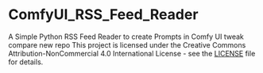 # ComfyUI_RSS_Feed_Reader
A Simple Python RSS Feed Reader to create Prompts in Comfy UI
tweak compare new repo
This project is licensed under the Creative Commons Attribution-NonCommercial 4.0 International License - see the [LICENSE](LICENSE) file for details.
